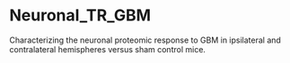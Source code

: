# Neuronal_TR_GBM
Characterizing the neuronal proteomic response to  GBM in ipsilateral and contralateral hemispheres versus sham control mice. 

